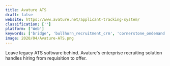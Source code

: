 ```yaml
---
title: Avature ATS
draft: false 
website: https://www.avature.net/applicant-tracking-system/
classification: ['']
platform: ['Web']
keywords: ['bridge', 'bullhorn_recruitment_crm', 'cornerstone_ondemand', 'jazzhr', 'jobdiva', 'jobvite', 'kenexa', 'linkedin_talent', 'oracle_hcm_cloud', 'paycom', 'paycor', 'saba_\xa0', 'silkroad_recruiting', 'smartrecruiters', 'successfactors_perform_and_reward', 'successfactors_talent_solutions', 'webhr', 'zenefits', 'icims', 'talentreef']
image: 2020/04/Avature-ATS.png
---
```

Leave legacy ATS software behind. Avature's enterprise recruiting solution handles hiring from requisition to offer.